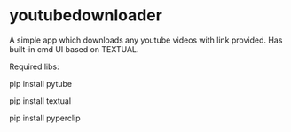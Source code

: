 # youtubedownloader
A simple app which downloads any youtube videos with link provided. Has built-in cmd UI based on TEXTUAL.

Required libs:

  pip install pytube
  
  pip install textual
  
  pip install pyperclip
